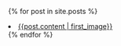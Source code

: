 {% for post in site.posts %}
    <li>
      <a href="{{ post.url }}">{{post.content | first_image}}</a>
    </li>
  {% endfor %}
